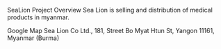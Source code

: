 SeaLion Project
Overview
Sea Lion is selling and distribution of medical products in myanmar. 

Google Map
Sea Lion Co Ltd., 181, Street Bo Myat Htun St, Yangon 11161, Myanmar (Burma)






